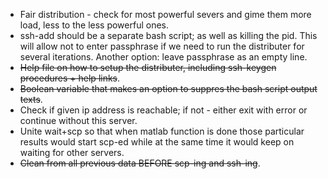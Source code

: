 * Fair distribution - check for most powerful severs and gime them more load, less to the less powerful ones.  
* ssh-add should be a separate bash script; as well as killing the pid. This will allow not to enter passphrase if we need to run the distributer for several iterations. Another option: leave passphrase as an empty line.  
* ~~Help file on how to setup the distributer, including ssh-keygen procedures + help links~~.  
* ~~Boolean variable that makes an option to suppres the bash script output texts~~.  
* Check if given ip address is reachable; if not - either exit with error or continue without this server.  
* Unite wait+scp so that when matlab function is done those particular results would start scp-ed while at the same time it would keep on waiting for other servers.  
* ~~Clean from all previous data BEFORE scp-ing and ssh-ing~~.   

